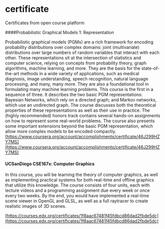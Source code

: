 # certificate
Certificates from open course platform 

####Probabilistic Graphical Models 1: Representation

Probabilistic graphical models (PGMs) are a rich framework for encoding probability distributions over complex domains: joint (multivariate) distributions over large numbers of random variables that interact with each other. These representations sit at the intersection of statistics and computer science, relying on concepts from probability theory, graph algorithms, machine learning, and more. They are the basis for the state-of-the-art methods in a wide variety of applications, such as medical diagnosis, image understanding, speech recognition, natural language processing, and many, many more. They are also a foundational tool in formulating many machine learning problems. This course is the first in a sequence of three. It describes the two basic PGM representations: Bayesian Networks, which rely on a directed graph; and Markov networks, which use an undirected graph. The course discusses both the theoretical properties of these representations as well as their use in practice. The (highly recommended) honors track contains several hands-on assignments on how to represent some real-world problems. The course also presents some important extensions beyond the basic PGM representation, which allow more complex models to be encoded compactly.
[https://www.coursera.org/account/accomplishments/certificate/46J299HZY7MS](https://www.coursera.org/account/accomplishments/certificate/46J299HZY7MS)


#### UCSanDiego CSE167x: Computer Graphics

In this course, you will be learning the theory of computer graphics, as well as implementing practical systems for both real-time and offline graphics that utilize this knowledge. The course consists of four units, each with lecture videos and a programming assignment due every week or once every two weeks. By the end, you would have implemented a real-time scene viewer in OpenGL and GLSL, as well as a full raytracer to create realistic images of 3D scenes.

[https://courses.edx.org/certificates/1f8aac67481f45fdbcd86dad2fbde5dc](https://courses.edx.org/certificates/1f8aac67481f45fdbcd86dad2fbde5dc)